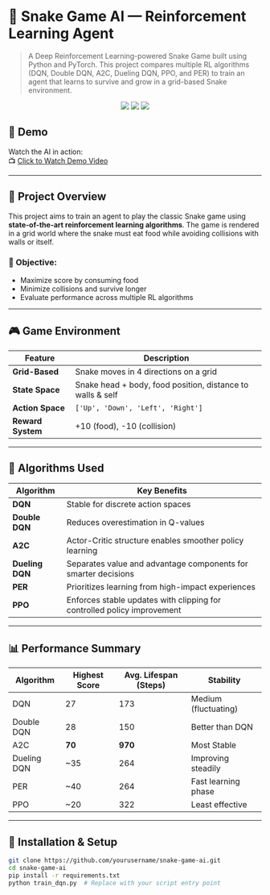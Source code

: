 # 🐍 Snake Game AI — Reinforcement Learning Agent

> A Deep Reinforcement Learning-powered Snake Game built using Python and PyTorch. This project compares multiple RL algorithms (DQN, Double DQN, A2C, Dueling DQN, PPO, and PER) to train an agent that learns to survive and grow in a grid-based Snake environment.

<p align="center">
  <img src="https://img.shields.io/badge/Tech-PyTorch-red" />
  <img src="https://img.shields.io/badge/Model-DQN%2FA2C%2FPPO-green" />
  <img src="https://img.shields.io/badge/Type-Reinforcement_Learning-blue" />
</p>

## 🎥 Demo

Watch the AI in action:  
📺 [Click to Watch Demo Video](https://link-to-demo)

---

## 🚀 Project Overview

This project aims to train an agent to play the classic Snake game using **state-of-the-art reinforcement learning algorithms**. The game is rendered in a grid world where the snake must eat food while avoiding collisions with walls or itself.

### 🎯 Objective:
- Maximize score by consuming food
- Minimize collisions and survive longer
- Evaluate performance across multiple RL algorithms

---

## 🎮 Game Environment

| Feature            | Description                                                              |
|--------------------|--------------------------------------------------------------------------|
| **Grid-Based**     | Snake moves in 4 directions on a grid                                     |
| **State Space**    | Snake head + body, food position, distance to walls & self               |
| **Action Space**   | `['Up', 'Down', 'Left', 'Right']`                                        |
| **Reward System**  | +10 (food), -10 (collision)                                               |

---

## 🧠 Algorithms Used

| Algorithm         | Key Benefits                                                                 |
|-------------------|------------------------------------------------------------------------------|
| **DQN**           | Stable for discrete action spaces                                            |
| **Double DQN**    | Reduces overestimation in Q-values                                           |
| **A2C**           | Actor-Critic structure enables smoother policy learning                     |
| **Dueling DQN**   | Separates value and advantage components for smarter decisions              |
| **PER**           | Prioritizes learning from high-impact experiences                           |
| **PPO**           | Enforces stable updates with clipping for controlled policy improvement     |

---

## 📊 Performance Summary

| Algorithm     | Highest Score | Avg. Lifespan (Steps) | Stability          |
|---------------|---------------|------------------------|--------------------|
| DQN           | 27            | 173                    | Medium (fluctuating)|
| Double DQN    | 28            | 150                    | Better than DQN     |
| A2C           | **70**        | **970**                | Most Stable         |
| Dueling DQN   | ~35           | 264                    | Improving steadily  |
| PER           | ~40           | 264                    | Fast learning phase |
| PPO           | ~20           | 322                    | Least effective     |

---

## 🧪 Installation & Setup

```bash
git clone https://github.com/yourusername/snake-game-ai.git
cd snake-game-ai
pip install -r requirements.txt
python train_dqn.py  # Replace with your script entry point
